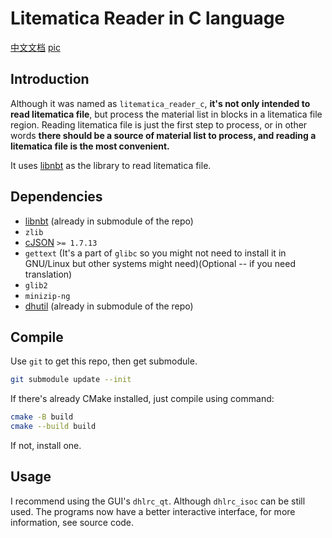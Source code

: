# Litematica Reader in C language

[中文文档](README_zh.md)
[pic](funcshow_en.png)

## Introduction

Although it was named as `litematica_reader_c`, **it's not only intended to read litematica file**, but process the material list in blocks in a litematica file region. Reading litematica file is just the first step to process, or in other words **there should be a source of material list to process, and reading a litematica file is the most convenient.**

It uses [libnbt](https://github.com/djytw/libnbt) as the library to read litematica file.

## Dependencies

- [libnbt](https://github.com/djytw/libnbt) (already in submodule of the repo)
- `zlib`
- [cJSON](https://github.com/DaveGamble/cJSON) `>= 1.7.13`
- `gettext` (It's a part of `glibc` so you might not need to install it in GNU/Linux but other systems might need)(Optional -- if you need translation)
- `glib2`
- `minizip-ng`
- [dhutil](https://github.com/DreamHelium/dhutil) (already in submodule of the repo)

## Compile

Use `git` to get this repo, then get submodule.

```bash
git submodule update --init
```
If there's already CMake installed, just compile using command:

```bash
cmake -B build
cmake --build build
```
If not, install one.

## Usage

I recommend using the GUI's `dhlrc_qt`. Although `dhlrc_isoc` can be still used.
The programs now have a better interactive interface, for more information, see source code.